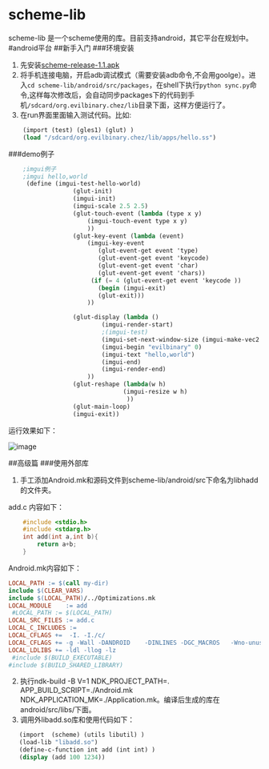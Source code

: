 # scheme-lib
scheme-lib 是一个scheme使用的库。目前支持android，其它平台在规划中。
#android平台
##新手入门
###环境安装
1. 先安装[scheme-release-1.1.apk][1]
2. 将手机连接电脑，开启adb调试模式（需要安装adb命令,不会用goolge）。进入`cd scheme-lib/android/src/packages`，在shell下执行`python sync.py`命令,这样每次修改后，会自动同步packages下的代码到手机`/sdcard/org.evilbinary.chez/lib`目录下面，这样方便运行了。
3. 在run界面里面输入测试代码。比如:
 
```scheme
	(import (test) (gles1) (glut) ) 
	(load "/sdcard/org.evilbinary.chez/lib/apps/hello.ss")
```

###demo例子
```scheme
	;imgui例子
	;imgui hello,world
     (define (imgui-test-hello-world)
                  (glut-init)
                  (imgui-init)
                  (imgui-scale 2.5 2.5)
                  (glut-touch-event (lambda (type x y)
                      (imgui-touch-event type x y)
                      ))
                  (glut-key-event (lambda (event)
                      (imgui-key-event
                         (glut-event-get event 'type)
                         (glut-event-get event 'keycode)
                         (glut-event-get event 'char)
                         (glut-event-get event 'chars))
                       (if (= 4 (glut-event-get event 'keycode ))
                         (begin (imgui-exit)
                         (glut-exit)))
                      ))

                  (glut-display (lambda ()
                          (imgui-render-start)
                          ;(imgui-test)
                          (imgui-set-next-window-size (imgui-make-vec2 200.0 140.0) 0)
                          (imgui-begin "evilbinary" 0)
                          (imgui-text "hello,world")
                          (imgui-end)
                          (imgui-render-end)
                      ))
                  (glut-reshape (lambda(w h)
                                (imgui-resize w h)
                                 ))
                  (glut-main-loop)
                  (imgui-exit))		
```
  运行效果如下：
  
  ![image](https://raw.githubusercontent.com/evilbinary/scheme-lib/master/android/screenshot/helloworld.png)    
  
##高级篇
###使用外部库
1. 手工添加Android.mk和源码文件到scheme-lib/android/src下命名为libhadd的文件夹。

add.c 内容如下：
```c
	#include <stdio.h>
	#include <stdarg.h>
    int add(int a,int b){ 
        return a+b;
    }    
```
Android.mk内容如下：
```makefile
LOCAL_PATH := $(call my-dir)
include $(CLEAR_VARS)
include $(LOCAL_PATH)/../Optimizations.mk
LOCAL_MODULE    := add
 #LOCAL_PATH := $(LOCAL_PATH)
LOCAL_SRC_FILES := add.c
LOCAL_C_INCLUDES := 
LOCAL_CFLAGS +=  -I. -I./c/
LOCAL_CFLAGS += -g -Wall -DANDROID    -DINLINES -DGC_MACROS   -Wno-unused-parameter -pie -fPIE   -fPIC
LOCAL_LDLIBS += -ldl -llog -lz
 #include $(BUILD_EXECUTABLE)
#include $(BUILD_SHARED_LIBRARY)
```

2. 执行ndk-build -B V=1 NDK_PROJECT_PATH=. APP_BUILD_SCRIPT=./Android.mk NDK_APPLICATION_MK=./Application.mk。编译后生成的库在android/src/libs/下面。
3. 调用外libadd.so库和使用代码如下：

```scheme
   (import  (scheme) (utils libutil) )
   (load-lib "libadd.so")
   (define-c-function int add (int int) )
   (display (add 100 1234))
```



  [1]: https://raw.githubusercontent.com/evilbinary/scheme-lib/master/android/apk/scheme-release-1.1.apk   "scheme apk"

